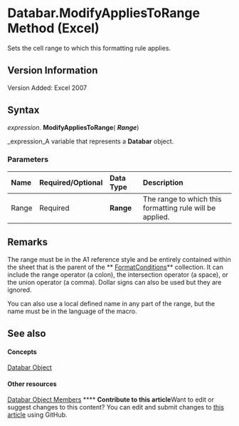 
# Databar.ModifyAppliesToRange Method (Excel)

Sets the cell range to which this formatting rule applies.


## Version Information

Version Added: Excel 2007 


## Syntax

 _expression_. **ModifyAppliesToRange**( **_Range_**)

 _expression_A variable that represents a  **Databar** object.


### Parameters



|**Name**|**Required/Optional**|**Data Type**|**Description**|
|:-----|:-----|:-----|:-----|
|Range|Required| **Range**|The range to which this formatting rule will be applied.|

## Remarks

The range must be in the A1 reference style and be entirely contained within the sheet that is the parent of the  ** [FormatConditions](2486d4b4-605c-76d8-132a-694c0c600a81.md)** collection. It can include the range operator (a colon), the intersection operator (a space), or the union operator (a comma). Dollar signs can also be used but they are ignored.

You can also use a local defined name in any part of the range, but the name must be in the language of the macro.


## See also


#### Concepts


 [Databar Object](2684e913-c278-e6be-ba9d-053b6ad58bae.md)
#### Other resources


 [Databar Object Members](137f7e88-bb61-48a3-d2cb-76a8282cd62e.md)
****   **Contribute to this article**Want to edit or suggest changes to this content? You can edit and submit changes to  [this article](https://github.com/jhershey00/VBA_Excel_Test/OpenXMLCon/articles/d1da8a48-3b62-c7ff-007b-f1629fa44ab7.md) using GitHub.

